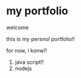 # my portfolio
welcome 

this is my persnol portfolio!!

for now, i konw!!

1. java script!!
1. nodejs